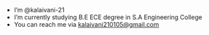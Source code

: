 - I’m @kalaivani-21
- I’m currently studying B.E ECE degree in S.A Engineering College
- You can reach me via kalaivani210105@gmail.com

<!---
kalaivani-21/kalaivani-21 is a ✨ special ✨ repository because its `README.md` (this file) appears on your GitHub profile.
You can click the Preview link to take a look at your changes.
--->
